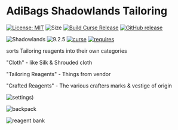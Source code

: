 # AdiBags Shadowlands Tailoring

[![License: MIT](https://img.shields.io/badge/License-MIT-yellow.svg)](https://opensource.org/licenses/MIT)
![Size](https://img.shields.io/github/repo-size/N6REJ/AdiBags_Shadowlands_Tailoring) 
[![Build Curse Release](https://github.com/N6REJ/AdiBags_Shadowlands_Tailoring/actions/workflows/release.yml/badge.svg)](https://github.com/N6REJ/AdiBags_Shadowlands_Tailoring/actions/workflows/release.yml) 
[![GitHub release](https://img.shields.io/github/release/N6REJ/AdiBags_Shadowlands_Tailoring.svg)](https://GitHub.com/N6REJ/AdiBags_Shadowlands_Tailoring/releases/)

![Shadowlands](https://img.shields.io/badge/Supports-Shadowlands-0B68D7)
![9.2.5](https://img.shields.io/badge/Ready_for-9.2.5-darkgreen)
[![curse](https://img.shields.io/badge/Curseforge_Project_ID:-446531-purple)](https://www.curseforge.com/wow/addons/adibags_shadowlands_Tailoring)
[![requires](https://img.shields.io/badge/Requires-AdiBags-brown)](https://www.curseforge.com/wow/addons/adibags)

sorts Tailoring reagents into their own categories

"Cloth" - like Silk & Shrouded cloth

"Tailoring Reagents" - Things from vendor

"Crafted Reagents" - The various crafters marks & vestige of origin

![settings](https://user-images.githubusercontent.com/1850089/139585471-e1c52878-0c36-494b-820c-d732315b60c5.png))

![backpack](https://user-images.githubusercontent.com/1850089/139585364-78377ed1-48e6-4c3a-89c6-785b5cf2dec9.png)

![reagent bank](https://user-images.githubusercontent.com/1850089/139585409-343b4d09-16c5-4d45-9eb8-b3b8ab2dfa70.png)
